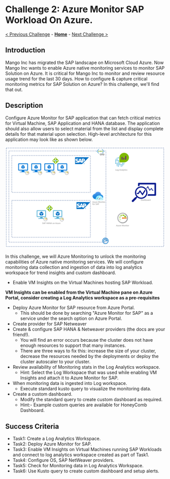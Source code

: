 # Challenge 2: Azure Monitor SAP Workload On Azure. 

[< Previous Challenge](./01-SAP-Auto-Deployment.md) - **[Home](../README.md)** - [Next Challenge >](./03-SAP-Security.md)

## Introduction

Mango Inc has migrated the SAP landscape on Microsoft Cloud Azure. Now Mango Inc wants to enable Azure native monitoring services to monitor SAP Solution on Azure. It is critical for Mango Inc to monitor and review resource usage trend for the last 30 days. How to configure & capture critical monitoring metrics for SAP Solution on Azure? In this challenge, we'll find that out.

## Description

Configure Azure Monitor for SAP application that can fetch critical metrics for Virtual Machine, SAP Application and HANA database. The application should also allow users to select material from the list and display complete details for that material upon selection. High-level architecture for this application may look like as shown below.


![SAP ON Azure Monitoring](Images/Challenge2_Azure_Monitor_SAP_Architecture.png)


In this challenge, we will Azure Monitoring to unlock the monitoring capabilities of Azure native monitoring services. We will configure monitoring data collection and ingestion of data into log analytics workspace for trend insights and custom dashboard.

- Enable VM Insights on the Virtual Machines hosting SAP Workload.

**VM Insights can be enabled from the Virtual Machine pane on Azure Portal, consider creating a Log Analytics workspace as a pre-requisites**

- Deploy Azure Monitor for SAP resource from Azure Portal.
	- This should be done by searching "Azure Monitor for SAP" as a service under the search option on Azure Portal.
- Create provider for SAP Netweaver  
- Create & configure SAP HANA & Netweaver providers (the docs are your friend!).
	- You will find an error occurs because the cluster does not have enough resources to support that many instances.
	- There are three ways to fix this: increase the size of your cluster, decrease the resources needed by the deployments or deploy the cluster autoscaler to your cluster.  
- Review availability of Monitoring stats in the Log Analytics workspace.
	- Hint: Select the Log Workspace that was used while enabling VM Insights and attach it to Azure Monitor for SAP.
- When monitoring data is ingested into Log workspace.
	- Execute standard kusto query to visualize the monitoring data.
- Create a custom dashboard.
	- Modify the standard query to create custom dashboard as required.
	- Hint:- Example custom queries are available for HoneyComb Dashboard.

## Success Criteria

- Task1: Create a Log Analytics Workspace.
- Task2: Deploy Azure Monitor for SAP.
- Task3: Enable VM Insights on Virtual Machines running SAP Workloads and connect to log analytics workspace created as part of Task1.
- Task4: Configure OS, SAP NetWeaver providers.
- Task5: Check for Monitoring data in Log Analytics Workspace.
- Task6: Use Kusto query to create custom dashboard and setup alerts.
